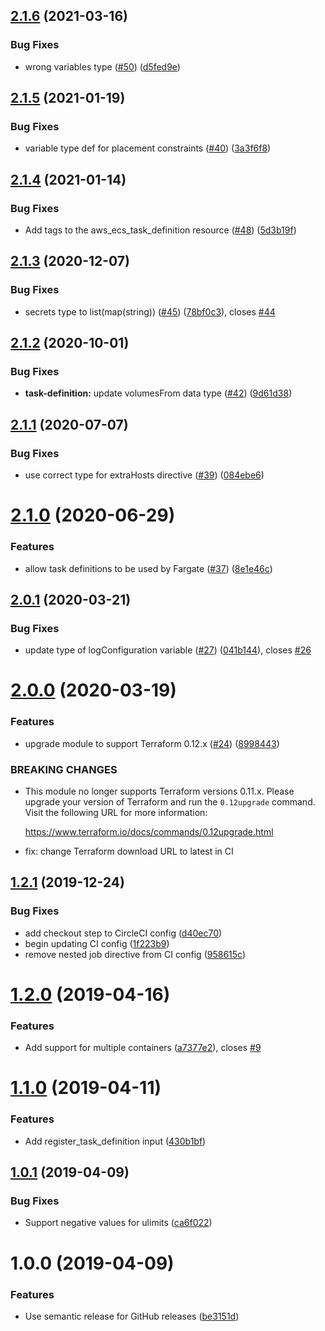 ## [2.1.6](https://github.com/mongodb/terraform-aws-ecs-task-definition/compare/v2.1.5...v2.1.6) (2021-03-16)


### Bug Fixes

* wrong variables type ([#50](https://github.com/mongodb/terraform-aws-ecs-task-definition/issues/50)) ([d5fed9e](https://github.com/mongodb/terraform-aws-ecs-task-definition/commit/d5fed9e416dc4617208234415b7f3affebb23ff0))

## [2.1.5](https://github.com/mongodb/terraform-aws-ecs-task-definition/compare/v2.1.4...v2.1.5) (2021-01-19)


### Bug Fixes

* variable type def for placement constraints ([#40](https://github.com/mongodb/terraform-aws-ecs-task-definition/issues/40)) ([3a3f6f8](https://github.com/mongodb/terraform-aws-ecs-task-definition/commit/3a3f6f8c53e23e6d94675671c706c11f61e8040f))

## [2.1.4](https://github.com/mongodb/terraform-aws-ecs-task-definition/compare/v2.1.3...v2.1.4) (2021-01-14)


### Bug Fixes

* Add tags to the aws_ecs_task_definition resource ([#48](https://github.com/mongodb/terraform-aws-ecs-task-definition/issues/48)) ([5d3b19f](https://github.com/mongodb/terraform-aws-ecs-task-definition/commit/5d3b19f2887cdb2195a3e6c993fa0236fe5b6132))

## [2.1.3](https://github.com/mongodb/terraform-aws-ecs-task-definition/compare/v2.1.2...v2.1.3) (2020-12-07)


### Bug Fixes

* secrets type to list(map(string)) ([#45](https://github.com/mongodb/terraform-aws-ecs-task-definition/issues/45)) ([78bf0c3](https://github.com/mongodb/terraform-aws-ecs-task-definition/commit/78bf0c354c11bc7f7b9f30620ad24497dccfe624)), closes [#44](https://github.com/mongodb/terraform-aws-ecs-task-definition/issues/44)

## [2.1.2](https://github.com/mongodb/terraform-aws-ecs-task-definition/compare/v2.1.1...v2.1.2) (2020-10-01)


### Bug Fixes

* **task-definition:** update volumesFrom data type ([#42](https://github.com/mongodb/terraform-aws-ecs-task-definition/issues/42)) ([9d61d38](https://github.com/mongodb/terraform-aws-ecs-task-definition/commit/9d61d386f2659ea3bea491990c10d951eaab971d))

## [2.1.1](https://github.com/mongodb/terraform-aws-ecs-task-definition/compare/v2.1.0...v2.1.1) (2020-07-07)


### Bug Fixes

* use correct type for extraHosts directive ([#39](https://github.com/mongodb/terraform-aws-ecs-task-definition/issues/39)) ([084ebe6](https://github.com/mongodb/terraform-aws-ecs-task-definition/commit/084ebe60e6b902ea51312cf3833f60122a17959c))

# [2.1.0](https://github.com/mongodb/terraform-aws-ecs-task-definition/compare/v2.0.1...v2.1.0) (2020-06-29)


### Features

* allow task definitions to be used by Fargate ([#37](https://github.com/mongodb/terraform-aws-ecs-task-definition/issues/37)) ([8e1e46c](https://github.com/mongodb/terraform-aws-ecs-task-definition/commit/8e1e46ca235e5fb3113bef6e44622a3f9e2664ee))

## [2.0.1](https://github.com/mongodb/terraform-aws-ecs-task-definition/compare/v2.0.0...v2.0.1) (2020-03-21)


### Bug Fixes

* update type of logConfiguration variable ([#27](https://github.com/mongodb/terraform-aws-ecs-task-definition/issues/27)) ([041b144](https://github.com/mongodb/terraform-aws-ecs-task-definition/commit/041b1445f074dfa3205da1a32d5f91496449f728)), closes [#26](https://github.com/mongodb/terraform-aws-ecs-task-definition/issues/26)

# [2.0.0](https://github.com/mongodb/terraform-aws-ecs-task-definition/compare/v1.2.1...v2.0.0) (2020-03-19)


### Features

* upgrade module to support Terraform 0.12.x ([#24](https://github.com/mongodb/terraform-aws-ecs-task-definition/issues/24)) ([8998443](https://github.com/mongodb/terraform-aws-ecs-task-definition/commit/899844342323285fb5c4cac4f4bc80c9b31dcdc5))


### BREAKING CHANGES

* This module no longer supports Terraform versions 0.11.x. Please upgrade
your version of Terraform and run the `0.12upgrade` command. Visit the
following URL for more information:

    https://www.terraform.io/docs/commands/0.12upgrade.html

* fix: change Terraform download URL to latest in CI

## [1.2.1](https://github.com/mongodb/terraform-aws-ecs-task-definition/compare/v1.2.0...v1.2.1) (2019-12-24)


### Bug Fixes

* add checkout step to CircleCI config ([d40ec70](https://github.com/mongodb/terraform-aws-ecs-task-definition/commit/d40ec709706d7bfafce8c15eaf3f8915af3d424f))
* begin updating CI config ([1f223b9](https://github.com/mongodb/terraform-aws-ecs-task-definition/commit/1f223b93aa62bd76607a4d31a8d55fe5e17d1ca8))
* remove nested job directive from CI config ([958615c](https://github.com/mongodb/terraform-aws-ecs-task-definition/commit/958615c4547f163752560760b2ca3f0477f52e5f))

# [1.2.0](https://github.com/mongodb/terraform-aws-ecs-task-definition/compare/v1.1.0...v1.2.0) (2019-04-16)


### Features

* Add support for multiple containers ([a7377e2](https://github.com/mongodb/terraform-aws-ecs-task-definition/commit/a7377e2)), closes [#9](https://github.com/mongodb/terraform-aws-ecs-task-definition/issues/9)

# [1.1.0](https://github.com/mongodb/terraform-aws-ecs-task-definition/compare/v1.0.1...v1.1.0) (2019-04-11)


### Features

* Add register_task_definition input ([430b1bf](https://github.com/mongodb/terraform-aws-ecs-task-definition/commit/430b1bf))

## [1.0.1](https://github.com/mongodb/terraform-aws-ecs-task-definition/compare/v1.0.0...v1.0.1) (2019-04-09)


### Bug Fixes

* Support negative values for ulimits ([ca6f022](https://github.com/mongodb/terraform-aws-ecs-task-definition/commit/ca6f022))

# 1.0.0 (2019-04-09)


### Features

* Use semantic release for GitHub releases ([be3151d](https://github.com/mongodb/terraform-aws-ecs-task-definition/commit/be3151d))
